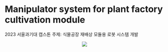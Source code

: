 # Manipulator system for plant factory cultivation module
2023 서울과기대 캡스톤 
주제: 식물공장 재배상 모듈용 로봇 시스템 개발


<div align=center>
	<img src="https://img.shields.io/badge/python-blue?style=flat&logo=python&logoColor=white"/>
</div>
